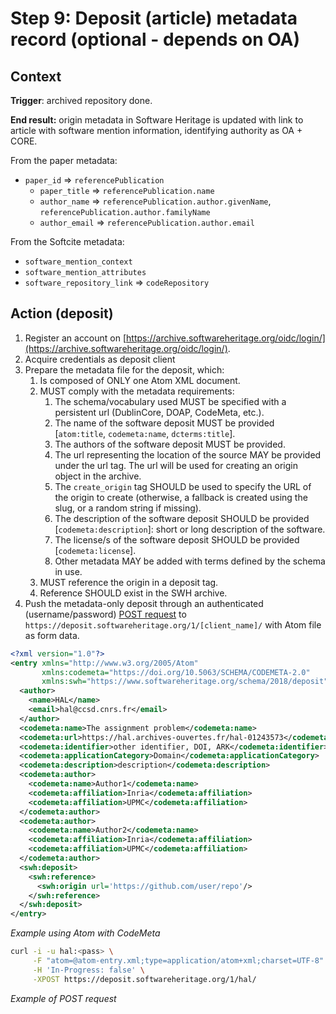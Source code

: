 # Step 9: Deposit (article) metadata record (optional - depends on OA)

## Context

**Trigger**: archived repository done.

**End result:** origin metadata in Software Heritage is updated with link to article with software mention information, identifying authority as OA + CORE.

From the paper metadata: 

* `paper_id` => `referencePublication`
    * `paper_title` => `referencePublication.name`
    * `author_name` => `referencePublication.author.givenName`, `referencePublication.author.familyName`
    * `author_email` => `referencePublication.author.email`

From the Softcite metadata: 

* `software_mention_context`
* `software_mention_attributes`
* `software_repository_link` => `codeRepository`

## Action (deposit) 

1. Register an account on [https://archive.softwareheritage.org/oidc/login/](https://archive.softwareheritage.org/oidc/login/).
2. Acquire credentials as deposit client
3. Prepare the metadata file for the deposit, which:
    1. Is composed of ONLY one Atom XML document.
    2. MUST comply with the metadata requirements:
        1. The schema/vocabulary used MUST be specified with a persistent url (DublinCore, DOAP, CodeMeta, etc.).
        2. The name of the software deposit MUST be provided [`atom:title`, `codemeta:name`, `dcterms:title`].
        3. The authors of the software deposit MUST be provided.
        4. The url representing the location of the source MAY be provided under the url tag. The url will be used for creating an origin object in the archive.
        5. The `create_origin` tag SHOULD be used to specify the URL of the origin to create (otherwise, a fallback is created using the slug, or a random string if missing).
        6. The description of the software deposit SHOULD be provided [`codemeta:description`]: short or long description of the software.
        7. The license/s of the software deposit SHOULD be provided [`codemeta:license`].
        8. Other metadata MAY be added with terms defined by the schema in use.
    3. MUST reference the origin in a deposit tag.
    4. Reference SHOULD exist in the SWH archive.
4. Push the metadata-only deposit through an authenticated (username/password) [POST request](https://docs.softwareheritage.org/devel/swh-deposit/endpoints/collection.html#api-create-deposit) to `https://deposit.softwareheritage.org/1/[client_name]/` with Atom file as form data.

```xml
<?xml version="1.0"?>
<entry xmlns="http://www.w3.org/2005/Atom"
       xmlns:codemeta="https://doi.org/10.5063/SCHEMA/CODEMETA-2.0"
       xmlns:swh="https://www.softwareheritage.org/schema/2018/deposit">
  <author>
    <name>HAL</name>
    <email>hal@ccsd.cnrs.fr</email>
  </author>
  <codemeta:name>The assignment problem</codemeta:name>
  <codemeta:url>https://hal.archives-ouvertes.fr/hal-01243573</codemeta:url>
  <codemeta:identifier>other identifier, DOI, ARK</codemeta:identifier>
  <codemeta:applicationCategory>Domain</codemeta:applicationCategory>
  <codemeta:description>description</codemeta:description>
  <codemeta:author>
    <codemeta:name>Author1</codemeta:name>
    <codemeta:affiliation>Inria</codemeta:affiliation>
    <codemeta:affiliation>UPMC</codemeta:affiliation>
  </codemeta:author>
  <codemeta:author>
    <codemeta:name>Author2</codemeta:name>
    <codemeta:affiliation>Inria</codemeta:affiliation>
    <codemeta:affiliation>UPMC</codemeta:affiliation>
  </codemeta:author>
  <swh:deposit>
    <swh:reference>
      <swh:origin url='https://github.com/user/repo'/>
    </swh:reference>
  </swh:deposit>
</entry>
```

*Example using Atom with CodeMeta*

```bash
curl -i -u hal:<pass> \
     -F "atom=@atom-entry.xml;type=application/atom+xml;charset=UTF-8" \
     -H 'In-Progress: false' \
     -XPOST https://deposit.softwareheritage.org/1/hal/
```
*Example of POST request*
